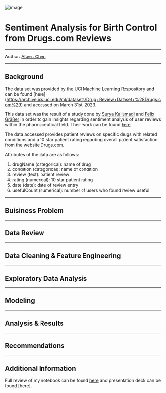 ![image](https://github.com/albertcchen/dsc-phase-5-capstone/blob/main/images/birth-control-pills-1296-728-feature-thumb-732x549.jpg.webp)

# Sentiment Analysis for Birth Control from Drugs.com Reviews

---

Author: [Albert Chen](https://github.com/albertcchen)

---

## Background

The data set was provided by the UCI Machine Learning Respository and can be found [here] (https://archive.ics.uci.edu/ml/datasets/Drug+Review+Dataset+%28Drugs.com%29) and accessed on March 31st, 2023.

This data set was the result of a study done by [Surya Kallumadi](surya@ksu.edu)  and [Felix Gräßer](felix.graesser@tu-dresden.de) in order to gain insights regarding sentiment analysis of user reviews within the pharmaceutical field. Their work can be found [here](https://dl.acm.org/doi/10.1145/3194658.3194677)

The data accessed provides patient reviews on specific drugs with related conditions and a 10 star patient rating regarding overall patient satisfaction from the website Drugs.com.

Attributes of the data are as follows:

1. drugName (categorical): name of drug 
2. condition (categorical): name of condition 
3. review (text): patient review 
4. rating (numerical): 10 star patient rating 
5. date (date): date of review entry 
6. usefulCount (numerical): number of users who found review useful

---

## Buisiness Problem

---

## Data Review

---

## Data Cleaning & Feature Engineering



---

## Exploratory Data Analysis

---

## Modeling

---

## Analysis & Results

---

## Recommendations

---

## Additional Information

Full review of my notebook can be found [here](https://github.com/albertcchen/NLP-Sentiment-Analysis-for-Birth-Control-Medications) and presentation deck can be found [here].